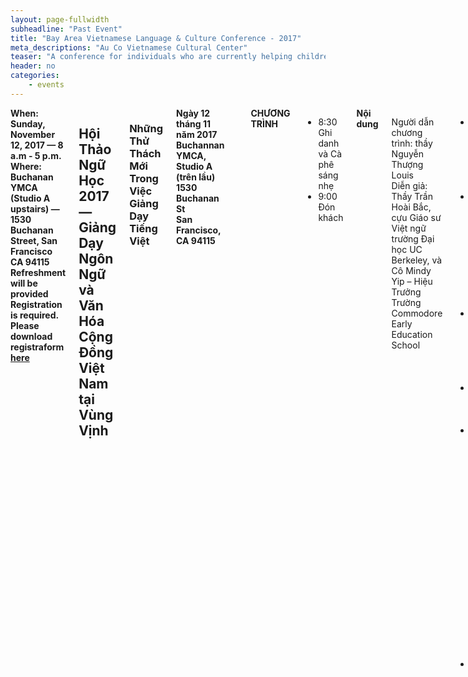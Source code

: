 ```yaml
---
layout: page-fullwidth
subheadline: "Past Event"
title: "Bay Area Vietnamese Language & Culture Conference - 2017"
meta_descriptions: "Au Co Vietnamese Cultural Center"
teaser: "A conference for individuals who are currently helping children to learn Vietnamese language in their communities. Current community teachers & staff members will attend, as well as professionals who will share their teaching skills and experiences."
header: no
categories:
    - events
---
```

<!--more-->
<div class="small-12 columns" style="padding: 0px; border-bottom: none;" markdown="1">

<strong>
When: Sunday, November 12, 2017 &mdash; 8 a.m - 5 p.m.<br />
Where: Buchanan YMCA (Studio A upstairs) &mdash; 1530 Buchanan Street, San Francisco CA 94115<br />
Refreshment will be provided<br />
Registration is required. Please download registraform <a href="{{ site.url }}/files/2017/Conference-Registration-Form.doc">here</a><br />
</strong>

## Hội Thảo Ngữ Học 2017 &mdash; Giảng Dạy Ngôn Ngữ và Văn Hóa Cộng Đồng Việt Nam tại Vùng Vịnh

### Những Thử Thách Mới Trong Việc Giảng Dạy Tiếng Việt

<strong>
Ngày 12 tháng 11 năm 2017<br />
Buchannan YMCA, Studio A (trên lầu)<br />
1530 Buchanan St<br />
San Francisco, CA 94115
</strong>
<br /><br />
<strong>
CHƯƠNG TRÌNH 
</strong>

- 8:30    Ghi danh và Cà phê sáng nhẹ
- 9:00    Đón khách

<strong>
Nội dung
</strong>

Người dẫn chương trình: thầy Nguyễn Thượng Louis<br />
Diễn giả: Thầy Trần Hoài Bắc, cựu Giáo sư Việt ngữ trường Đại học UC Berkeley, và Cô Mindy Yip – Hiệu Trưởng Trường Commodore Early Education School

- 9:00-9:30 &mdash; Trung Tâm Văn Hóa Âu Cơ 
- 9:30-10:00 &mdash; Chương trình Việt Ngữ của GĐPT Chánh Hòa
- 10:00-10:30 &mdash; Trung Tâm Hướng Việt
- 10:30-10:45 &mdash; Nghỉ giải lao
- 10:45-11:45 &mdash; Quản lý lớp học – Phương pháp khích lệ học sinh tham gia hoạt động trong lớp do Hiệu trưởng Mindy Yip trình bày 
- 11:45-12:45 &mdash; Ăn trưa (Ban tổ chức có chuẩn bị)

Thảo luận nhóm: Người điều phối: cô Tô Lệ Hằng

- 12:45-1:30 &mdash; Thảo luận nhóm – Chủ đề 1: Đối tượng học sinh của chúng ta 
- 1:30-2:15 &mdash; Thảo luận nhóm - Chủ đề 2: Giáo trình và tài liệu giảng dạy
- 2:15-2:30 &mdash; Nghỉ giải lao
- 2:30-3:15 &mdash; Thảo luận nhóm - Chủ đề 3: Phương pháp giảng dạy    
- 3:15-4:00 &mdash; Thảo luận nhóm - Chủ đề 4: Những vấn đề cấp bách        
- 4:00-4:15 &mdash; Kết luận & Bế mạc
- 4:15-5:00 &mdash; Dọn dẹp

## Bay Area Vietnamese Language & Culture Education in Community Conference &mdash; 2017
### New Challenges in Vietnamese Language Teaching 

<strong>
November 12, 2017<br />
Buchannan YMCA, Studio A (upstairs)<br />
1530 Buchanan St<br />
San Francisco, CA 94115<br />
</strong>

<br />
<strong>PROGRAM</strong>

- 8:30    Registration and coffee
- 9:00    Welcome

<strong>Presentations</strong>

Facilitator: Louis Thuong Nguyen <br />
Guest Speakers: Mr. Bac Tran – Former UC Berkeley Linguistic Professor, and Ms. Mindy Yip – Principal of Commodore Early Education School

- 9:00-9:30 &mdash; Au Co Vietnamese Cultural Center 
- 9:30-10:00 &mdash; Vietnamese Language Program of GDPT Chánh Hoà
- 10:00-10:30 &mdash; Hướng Việt Community Center
- 10:30-10:45 &mdash; Break
- 10:45-11:45 &mdash; Class management – motivating students participate in the classroom, lectured by Principal Mindy Yip
- 11:45-12:45 &mdash; Lunch (Provided)

<strong>Group Presentation: Moderator Hang Le To</strong>

- 12:45-1:30 &mdash; Group Presentation - Topic 1: Our Students
- 1:30-2:15 &mdash; Group Presentation - Topic 2: Our Teaching Materials
- 2:15-2:30 &mdash; Break
- 2:30-3:15 &mdash; Group Presentation - Topic 3: Our Teaching Methodologies
- 3:15-4:00 &mdash; Group Presentation - Topic 4: Urgent Issues     
- 4:00-4:15 &mdash; Summary & Closing
- 4:15-5:00 &mdash; Cleaning up

<br /><br />
<img style="border: 1px solid #cccccc" width="100%" src="{{ site.urlimg }}/2017/Conference-flyer-Viet.jpg">
<br /><br />
<img style="border: 1px solid #cccccc" width="100%" src="{{ site.urlimg }}/2017/Conference-flyer.jpg">

{% include next-previous-post-in-category %}

</div>
